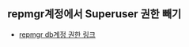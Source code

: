 ## repmgr계정에서 Superuser 권한 빼기
- [repmgr db계정 권한 링크](https://www.repmgr.org/docs/current/configuration-permissions.html)
